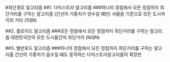 #최단경로 알고리즘
##1. 다익스트라 알고리즘
###하나의 정점에서 모든 정점까지 최단거리를 구하는 알고리즘 (간선의 가중치가 양수일 떄만)
서울을 기준으로 모든 도시까지의 거리 (1대N)

##2. 플로이드 알고리즘
###모든 정점에서 모든 정점까지 최단거리를 구하는 알고리즘
대한민국안의 모든 도시들간의 최단거리 (N대N)

##3. 벨만포드 알고리즘
###하나의 정점에서 모든 정점까지 최단거리를 구하는 알고리즘
간선의 가중치가 음수일 떄도 동작하는 다익스트라알고리즘의 확장판

